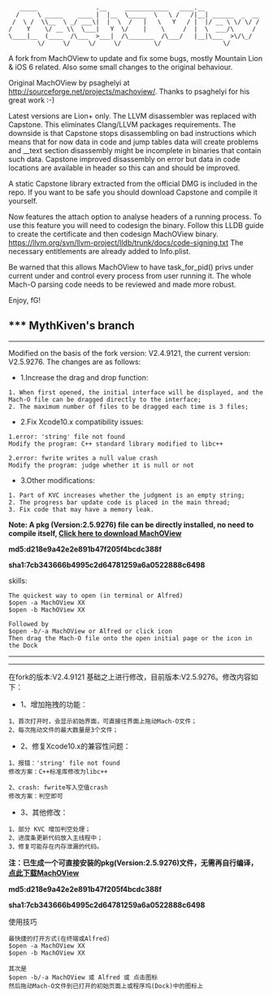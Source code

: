 ```
   _____                .__     ____________   ____.__               
  /     \ _____    ____ |  |__  \_____  \   \ /   /|__| ______  _  __
 /  \ /  \\__  \ _/ ___\|  |  \  /   |   \   Y   / |  |/ __ \ \/ \/ /
/    Y    \/ __ \\  \___|   Y  \/    |    \     /  |  \  ___/\     / 
\____|__  (____  /\___  >___|  /\_______  /\___/   |__|\___  >\/\_/  
        \/     \/     \/     \/         \/                 \/        
```
A fork from MachOView to update and fix some bugs, mostly Mountain Lion & iOS 6 related.
Also some small changes to the original behaviour.

Original MachOView by psaghelyi at http://sourceforge.net/projects/machoview/.
Thanks to psaghelyi for his great work :-)

Latest versions are Lion+ only.
The LLVM disassembler was replaced with Capstone. This eliminates Clang/LLVM packages requirements.
The downside is that Capstone stops disassembling on bad instructions which means that for now data in code and jump tables data will create problems and __text section disassembly might be incomplete in binaries that contain such data.
Capstone improved disassembly on error but data in code locations are available in header so this can and should be improved.

A static Capstone library extracted from the official DMG is included in the repo.
If you want to be safe you should download Capstone and compile it yourself.

Now features the attach option to analyse headers of a running process.
To use this feature you will need to codesign the binary.
Follow this LLDB guide to create the certificate and then codesign MachOView binary.
https://llvm.org/svn/llvm-project/lldb/trunk/docs/code-signing.txt
The necessary entitlements are already added to Info.plist.

Be warned that this allows MachOView to have task_for_pid() privs under current under and control
every process from user running it.
The whole Mach-O parsing code needs to be reviewed and made more robust.

Enjoy,
fG!



*** MythKiven's branch
------
___

Modified on the basis of the fork version: V2.4.9121, the current version: V2.5.9276. The changes are as follows:


- 1.Increase the drag and drop function:

```
1. When first opened, the initial interface will be displayed, and the Mach-O file can be dragged directly to the interface;
2. The maximum number of files to be dragged each time is 3 files;
```

- 2.Fix Xcode10.x compatibility issues:

```
1.error: 'string' file not found
Modify the program: C++ standard library modified to libc++

2.error: fwrite writes a null value crash
Modify the program: judge whether it is null or not
```

- 3.Other modifications:

```
1. Part of KVC increases whether the judgment is an empty string;
2. The progress bar update code is placed in the main thread;
3. Fix code that may have a memory leak.
```

**Note: A pkg (Version:2.5.9276) file can be directly installed, no need to compile itself, [Click here to download MachOView](https://github.com/mythkiven/MachOView/raw/master/MachOView%202019-08-15%2001-08-07/MachOView.pkg)**

**md5:d218e9a42e2e891b47f205f4bcdc388f**

**sha1:7cb343666b4995c2d64781259a6a0522888c6498**

skills:

```
The quickest way to open (in terminal or Alfred)
$open -a MachOView XX
$open -b MachOView XX

Followed by
$open -b/-a MachOView or Alfred or click icon
Then drag the Mach-O file onto the open initial page or the icon in the Dock
```

-----------------------------------
-----------------------------------


在fork的版本:V2.4.9121 基础之上进行修改，目前版本:V2.5.9276。修改内容如下：

- 1、增加拖拽的功能：

```
1、首次打开时，会显示初始界面，可直接往界面上拖动Mach-O文件；
2、每次拖动文件的最大数量是3个文件；
```

- 2、修复Xcode10.x的兼容性问题：

```
1、报错：'string' file not found
修改方案：C++标准库修改为libc++

2、crash: fwrite写入空值crash
修改方案：判空即可
```

- 3、其他修改：

```
1、部分 KVC 增加判空处理；
2、进度条更新代码放入主线程中；
3、修复可能存在内存泄漏的代码。

```

**注：已生成一个可直接安装的pkg(Version:2.5.9276)文件，无需再自行编译，[点此下载MachOView](https://github.com/mythkiven/MachOView/raw/master/MachOView%202019-08-15%2001-08-07/MachOView.pkg)**

**md5:d218e9a42e2e891b47f205f4bcdc388f**

**sha1:7cb343666b4995c2d64781259a6a0522888c6498**

使用技巧

```
最快捷的打开方式(在终端或Alfred)
$open -a MachOView XX
$open -b MachOView XX

其次是
$open -b/-a MachOView 或 Alfred 或 点击图标
然后拖动Mach-O文件到已打开的初始页面上或程序坞(Dock)中的图标上
```

